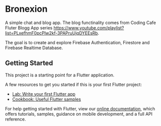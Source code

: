 # Bronexion

A simple chat and blog app. The blog functinality comes from Coding Cafe Fluter Blogg App series https://www.youtube.com/playlist?list=PLxefhmF0pcPlw2kf-3PAPruUjqDYEEsRb.

The goal is to create and explore Firebase Authentication, Firestore and Firebase Realtime Database.

## Getting Started

This project is a starting point for a Flutter application.

A few resources to get you started if this is your first Flutter project:

- [Lab: Write your first Flutter app](https://flutter.dev/docs/get-started/codelab)
- [Cookbook: Useful Flutter samples](https://flutter.dev/docs/cookbook)

For help getting started with Flutter, view our
[online documentation](https://flutter.dev/docs), which offers tutorials,
samples, guidance on mobile development, and a full API reference.
